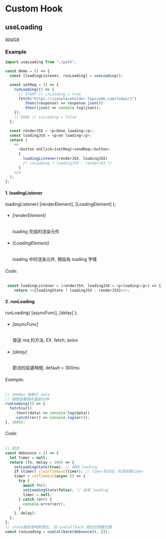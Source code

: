 # Custom Hook

## useLoading

[source](https://github.com/Holin5566/sweeten/blob/master/src/utils/useLoading.js "Source")

### Example

```javascript
import useLoading from "./path";

const Demo = () => {
  const [loadingListener, runLoading] = useLoading();

  const setReq = () => {
    runLoading(() => {
      // START // isLoading = true
      fetch("https://jsonplaceholder.typicode.com/todos/1")
        .then((response) => response.json())
        .then((json) => console.log(json));
    });
    // DONE // isLoading = false
  };

  const renderJSX = <p>done loading</p>;
  const loadingJSX = <p>on loading</p>;
  return (
    <>
      <button onClick={setReq}>sendReq</button>
      {
        loadingListener(renderJSX, loadingJSX)
        /* isLoading ? loadingJSX : renderJSX */
      }
    </>
  );
};
```

#### 1. loadingListener

loadingListener( [renderElement], [LoadingElement] );

- ###### [renderElement]
  loading 完成的渲染元件
- ###### [LoadingElement]
  loading 中的渲染元件, 預設為 loading 字樣

###### Code:

```javascript
 const loadingListener = (renderJSX, loadingJSX = <p>loading</p>) => {
    return <>{loadingState ? loadingJSX : renderJSX}</>;
```

#### 2. runLoading

runLoading( [asyncFunc], [delay] );

- ###### [asyncFunc]
  發送 req 的方法, EX. fetch, axios
- ###### [delay]
  節流的延遲時間, default = 300ms

###### Example:

```javascript
// 1000ms 後顯示 data
// 期間若觸發則重新計時
runLoading(() => {
  fetch(url)
    .then((data) => console.log(data))
    .catch((err) => console.log(err));
}, 1000);
```

###### Code:

```javascript
// 節流
const debounce = () => {
  let timer = null;
  return (fn, delay = 300) => {
    setLoadingState(true); // 開始 loading
    if (timer) clearTimeout(timer); // timer若存在，則清除舊timer
    timer = setTimeout(async () => {
      try {
        await fn();
        setLoadingState(false); // 結束 loading
        timer = null;
      } catch (err) {
        console.error(err);
      }
    }, delay);
  };
};
// state變更會刷新閉包, 用 useCallback 固定記憶體位置
const runLoading = useCallback(debounce(), []);
```
